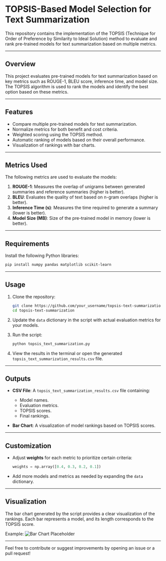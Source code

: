 # TOPSIS-Based Model Selection for Text Summarization

This repository contains the implementation of the TOPSIS (Technique for Order of Preference by Similarity to Ideal Solution) method to evaluate and rank pre-trained models for text summarization based on multiple metrics.


---

## **Overview**
This project evaluates pre-trained models for text summarization based on key metrics such as ROUGE-1, BLEU score, inference time, and model size. The TOPSIS algorithm is used to rank the models and identify the best option based on these metrics.

---

## **Features**
- Compare multiple pre-trained models for text summarization.
- Normalize metrics for both benefit and cost criteria.
- Weighted scoring using the TOPSIS method.
- Automatic ranking of models based on their overall performance.
- Visualization of rankings with bar charts.

---

## **Metrics Used**
The following metrics are used to evaluate the models:
1. **ROUGE-1**: Measures the overlap of unigrams between generated summaries and reference summaries (higher is better).
2. **BLEU**: Evaluates the quality of text based on n-gram overlaps (higher is better).
3. **Inference Time (s)**: Measures the time required to generate a summary (lower is better).
4. **Model Size (MB)**: Size of the pre-trained model in memory (lower is better).

---

## **Requirements**
Install the following Python libraries:
```bash
pip install numpy pandas matplotlib scikit-learn
```

---

## **Usage**
1. Clone the repository:
   ```bash
   git clone https://github.com/your_username/topsis-text-summarization.git
   cd topsis-text-summarization
   ```

2. Update the `data` dictionary in the script with actual evaluation metrics for your models.

3. Run the script:
   ```bash
   python topsis_text_summarization.py
   ```

4. View the results in the terminal or open the generated `topsis_text_summarization_results.csv` file.

---

## **Outputs**
- **CSV File**: A `topsis_text_summarization_results.csv` file containing:
  - Model names.
  - Evaluation metrics.
  - TOPSIS scores.
  - Final rankings.

- **Bar Chart**: A visualization of model rankings based on TOPSIS scores.

---

## **Customization**
- Adjust **weights** for each metric to prioritize certain criteria:
  ```python
  weights = np.array([0.4, 0.3, 0.2, 0.1])
  ```
- Add more models and metrics as needed by expanding the `data` dictionary.

---

## **Visualization**
The bar chart generated by the script provides a clear visualization of the rankings. Each bar represents a model, and its length corresponds to the TOPSIS score.

Example:
![Bar Chart Placeholder](https://via.placeholder.com/600x400.png?text=Model+Rankings+Bar+Chart)

---

Feel free to contribute or suggest improvements by opening an issue or a pull request!

